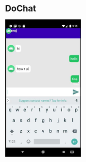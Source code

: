 # DoChat

<img src ="https://raw.githubusercontent.com/myselfanuj/DoChat/master/dochat.jpg" width  =250>
